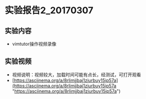 # 实验报告2_20170307 
## 实验内容
* vimtutor操作视频录像

## 实验视频
* 视频说明：视频较大，加载时间可能有点长，经测试，可打开观看
* [https://asciinema.org/a/8rlimjjbaj1ziurbuy15ip57a](https://asciinema.org/a/8rlimjjbaj1ziurbuy15ip57a "https://asciinema.org/a/8rlimjjbaj1ziurbuy15ip57a")
